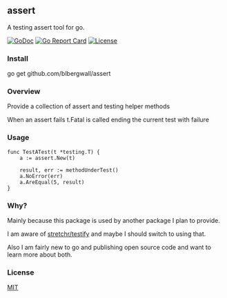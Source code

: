 ## assert
A testing assert tool for go.

[![GoDoc](http://img.shields.io/badge/go-documentation-blue.svg)](http://godoc.org/github.com/blbergwall/assert)
[![Go Report Card](https://goreportcard.com/badge/github.com/blbergwall/assert)](https://goreportcard.com/report/github.com/blbergwall/assert)
[![License](http://img.shields.io/badge/license-mit-blue.svg)](https://github.com/blbergwall/assert/blob/master/LICENSE.txt)

### Install
go get github.com/blbergwall/assert

### Overview
Provide a collection of assert and testing helper methods

When an assert fails t.Fatal is called ending the current test with failure

### Usage

```
func TestATest(t *testing.T) {
	a := assert.New(t)

	result, err := methodUnderTest()
	a.NoError(err)
	a.AreEqual(5, result)
}
```

### Why?
Mainly because this package is used by another package I plan to provide.

I am aware of [stretchr/testify](https://github.com/stretchr/testify) and
maybe I should switch to using that.

Also I am fairly new to go and publishing open source code and want to learn
more about both.

### License
[MIT](https://github.com/blbergwall/depend/blob/master/LICENSE.txt)
